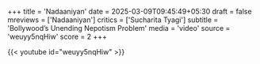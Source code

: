 +++
title = 'Nadaaniyan'
date = 2025-03-09T09:45:49+05:30
draft = false
mreviews = ['Nadaaniyan']
critics = ['Sucharita Tyagi']
subtitle = 'Bollywood’s Unending Nepotism Problem'
media = 'video'
source = 'weuyy5nqHiw'
score = 2
+++

{{< youtube id="weuyy5nqHiw" >}}
